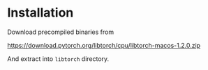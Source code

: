 # Installation

Download precompiled binaries from

https://download.pytorch.org/libtorch/cpu/libtorch-macos-1.2.0.zip

And extract into `libtorch` directory.